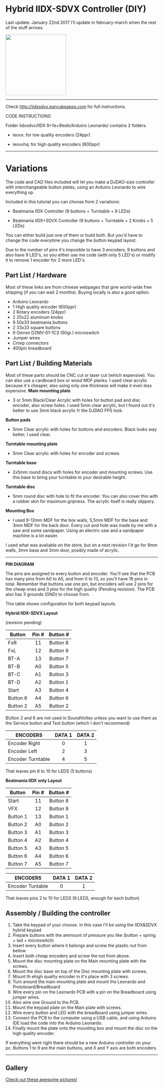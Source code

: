 # Hybrid IIDX-SDVX Controller (DIY)
 
Last update: January 22nd 2017
I'll update in february-march when the rest of the stuff arrives.
 
<div style='float: center'>
  <img style='width: 200px' src='http://iidxsdvx.pancakeapps.com/pics/pic001.png'></img>
</div>

<hr>

Check http://iidxsdvx.pancakeapps.com for full instructions.

CODE INSTRUCTIONS:

Folder iidxsdvx/IIDX 9+1e+9leds/Arduino Leonardo/ contains 2 folders.


  * leovx: for low quality encoders (24ppr)
  
  * leovxhq: for high quality encoders (600ppr)

<hr>

# Variations

The code and CAD files included will let you make a DJDAO-size controller with interchangeable button plates, using an Arduino Leonardo to wire everything up.

Included in this tutorial you can choose from 2 variations:
 
- Beatmania IIDX Controller (9 buttons + Turntable + 9 LEDs)

- Beatmania IIDX+SDVX Controller (9 buttons + Turntable + 2 Knobs + 5 LEDs) 

You can either build just one of them or build both.
But you'd have to change the code everytime you change the button keypad layout.

Due to the number of pins it's imposible to have 3 encoders, 9 buttons and also have 9 LED's, so you either use me code (with only 5 LED's) or modify it to remove 1 encoder for 2 more LED's.

## Part List / Hardware

Most of these links are from chinese webpages that give world-wide free shipping (if you can wait 2 months). Buying locally is also a good option.

* Arduino Leonardo
* 1 High quality encoder (600ppr)
* 2 Rotary encoders (24ppr)
* 2 25x22 aluminum knobs
* 9 50x33 beatmania buttons
* 2 33x33 square buttons
* 9 Omron D2MV-01-1C3 (50gr.) microswitch
* Jumper wires
* Crimp connectors
* 400pin breadboard

## Part List / Building Materials

Most of these parts should be CNC cut or laser cut (which expensive). You can also use a cardboard box or wood MDF planks.
I used clear acrylic because it's cheaper, also using only one thickness will make it even less expensive.
**Main mounting plate**
* 3 or 5mm Black/Clear Acrylic with holes for button pad and disc encoder, also screw holes. I used 5mm clear acrylic, but I found out it's better to use 3mm black acrylic fr the DJDAO FPS look.

**Button pads**
* 5mm Clear acrylic with holes for buttons and encoders. Black looks way better, I used clear.
  
**Turntable mounting plate**
* 5mm Clear acrylic with holes for encoder and screws.
  
**Turntable base**
* 2x5mm round discs with holes for encoder and mounting screws. Use this base to bring your turntable to your desirable height.
  
**Turntable disc**
* 5mm round disc with hole to fit the encoder. You can also cover this with a rubber skin for maximum gripness. The acrylic itself is really slippery.

**Mounting Box**
* I used 9-12mm MDF for the box walls, 5,5mm MDF for the base and 3mm MDF for the back door. Every cut and hole was made by me with a saw and some sandpaper. Using an electric saw and a sandpaper machine is a lot easier.

I used what was available on the store, but on a next revision I'd go for 9mm walls, 3mm base and 3mm door, posibly made of acrylic.

<hr>

**PIN DIAGRAM**

The pins are assigned to every button and encoder. You'll see that the PCB has many pins from A0 to A5, and from 0 to 13, so you'll have 19 pins in total. Remember that buttons use one pin, but encoders will use 2 pins for the cheap ones and 3 pins for the high quality (Pending revision). The PCB also has 3 grounds (GND) to choose from.

This table shows configuration for both keypad layouts.

**Hybrid IIDX-SDVX Layout**

(revision pending)

<table><thead>
<tr>
<th>Button</th>
<th style="text-align: center">Pin #</th>
<th style="text-align: center">Button #</th>
</tr>
</thead><tbody>
<tr>
<td>FxR</td>
<td style="text-align: center">11</td>
<td style="text-align: center">Button 8</td>
</tr>
<tr>
<td>FxL</td>
<td style="text-align: center">12</td>
<td style="text-align: center">Button 9</td>
</tr>
<tr>
<td>BT-A</td>
<td style="text-align: center">13</td>
<td style="text-align: center">Button 7</td>
</tr>
<tr>
<td>BT-B</td>
<td style="text-align: center">A0</td>
<td style="text-align: center">Button 5</td>
</tr>
<tr>
<td>BT-C</td>
<td style="text-align: center">A1</td>
<td style="text-align: center">Button 3</td>
</tr>
<tr>
<td>BT-D</td>
<td style="text-align: center">A2</td>
<td style="text-align: center">Button 1</td>
</tr>
<tr>
<td>Start</td>
<td style="text-align: center">A3</td>
<td style="text-align: center">Button 4</td>
</tr>
<tr>
<td>Button 6</td>
<td style="text-align: center">A4</td>
<td style="text-align: center">Button 6</td>
</tr>
<tr>
<td>Button 2</td>
<td style="text-align: center">A5</td>
<td style="text-align: center">Button 2</td>
</tr>
</tbody></table>

BUtton 2 and 6 are not used in SoundVoltex unless you want to use them as the Service button and Test button (which I don't recommend)

<table><thead>
<tr>
<th>ENCODERS</th>
<th style="text-align: center">DATA 1</th>
<th style="text-align: center">DATA 2</th>
</tr>
</thead><tbody>
<tr>
<td>Encoder Right</td>
<td style="text-align: center">0</td>
<td style="text-align: center">1</td>
</tr>
<tr>
<td>Encoder Left</td>
<td style="text-align: center">2</td>
<td style="text-align: center">3</td>
</tr>
<tr>
<td>Encoder Turntable
<td style="text-align: center">4</td>
<td style="text-align: center">5</td>
</tr>
</tbody></table>

That leaves pin 6 to 10 for LEDS (5 buttons)

**Beatmania IIDX only Layout**


<table><thead>
<tr>
<th>Button</th>
<th style="text-align: center">Pin #</th>
<th style="text-align: center">Button #</th>
</tr>
</thead><tbody>
<tr>
<td>Start</td>
<td style="text-align: center">11</td>
<td style="text-align: center">Button 8</td>
</tr>
<tr>
<td>VFX</td>
<td style="text-align: center">12</td>
<td style="text-align: center">Button 9</td>
</tr>
<tr>
<td>Button 1</td>
<td style="text-align: center">13</td>
<td style="text-align: center">Button 1</td>
</tr>
<tr>
<td>Button 2</td>
<td style="text-align: center">A0</td>
<td style="text-align: center">Button 2</td>
</tr>
<tr>
<td>Button 3</td>
<td style="text-align: center">A1</td>
<td style="text-align: center">Button 3</td>
</tr>
<tr>
<td>Button 4</td>
<td style="text-align: center">A2</td>
<td style="text-align: center">Button 4</td>
</tr>
<tr>
<td>Button 5</td>
<td style="text-align: center">A3</td>
<td style="text-align: center">Button 5</td>
</tr>
<tr>
<td>Button 6</td>
<td style="text-align: center">A4</td>
<td style="text-align: center">Button 6</td>
</tr>
<tr>
<td>Button 7</td>
<td style="text-align: center">A5</td>
<td style="text-align: center">Button 7</td>
</tr>
</tbody></table>

<table><thead>
<tr>
<th>ENCODERS</th>
<th style="text-align: center">DATA 1</th>
<th style="text-align: center">DATA 2</th>
</tr>
</thead><tbody>
<tr>
<td>Encoder Tuntable
<td style="text-align: center">0</td>
<td style="text-align: center">1</td>
</tr>
</tbody></table>

That leaves pins 2 to 10 for LEDS (9 LEDS, enough for each button)

## Assembly / Building the controller

1. Take the keypad of your choose. In this case I'll be using the IIDX&SDVX hybrid keypad
2. Prepare buttons with the ammount of pressure you like (button + spring + led + microswitch)
3. Insert every button where it belongs and screw the plastic nut from bellow
4. Insert both cheap encoders and screw the nut from above.
5. Mount the disc mounting plate on the Main mounting plate with the screws.
6. Mount the disc base on top of the Disc mounting plate with screws.
7. Mount th ehigh quality encoder in it's place with 3 screws.
8. Turn around the main mounting plate and mount the Leonardo and Protoboard/Breadboard
9. Wire every pin on the Leonardo PCB with a pin on the Breadboard using jumper wires.
10. Also wire one Ground to the PCB.
11. Mount the keypad plate on the Main plate with screws.
12. Wire every button and LED with the breadboard using jumper wires.
13. Connect the PCB to the computer using a USB cable, and using Arduino IDE load the code into the Arduino Leonardo.
14. Finally mount the plate onto the mounting box and mount the disc on the high quality encoder.

If everything went right there should be a new Arduino controller on your pc.
Buttons 1 to 9 are the main buttons, and X and Y axis are both encoders.

<hr>

## Gallery

[Check out these awesome pictures!](http://imgur.com/a/Vh7uL)
